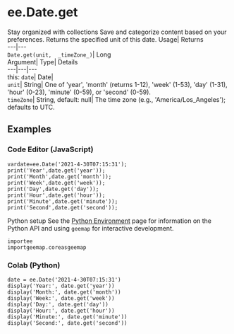  
#  ee.Date.get 
Stay organized with collections  Save and categorize content based on your preferences. 
Returns the specified unit of this date. Usage| Returns  
---|---  
`Date.get(unit,  _timeZone_)`| Long  
Argument| Type| Details  
---|---|---  
this: `date`| Date|   
`unit`| String| One of 'year', 'month' (returns 1-12), 'week' (1-53), 'day' (1-31), 'hour' (0-23), 'minute' (0-59), or 'second' (0-59).  
`timeZone`| String, default: null| The time zone (e.g., 'America/Los_Angeles'); defaults to UTC.  
## Examples
### Code Editor (JavaScript)
```
vardate=ee.Date('2021-4-30T07:15:31');
print('Year',date.get('year'));
print('Month',date.get('month'));
print('Week',date.get('week'));
print('Day',date.get('day'));
print('Hour',date.get('hour'));
print('Minute',date.get('minute'));
print('Second',date.get('second'));
```

Python setup
See the [ Python Environment](https://developers.google.com/earth-engine/guides/python_install) page for information on the Python API and using `geemap` for interactive development.
```
importee
importgeemap.coreasgeemap
```

### Colab (Python)
```
date = ee.Date('2021-4-30T07:15:31')
display('Year:', date.get('year'))
display('Month:', date.get('month'))
display('Week:', date.get('week'))
display('Day:', date.get('day'))
display('Hour:', date.get('hour'))
display('Minute:', date.get('minute'))
display('Second:', date.get('second'))
```

